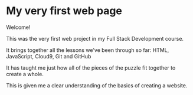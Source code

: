 # My very first web page

Welcome!

This was the very first web project in my Full Stack Development course.

It brings together all the lessons we've been through so far: HTML, JavaScript, Cloud9, Git and GitHub

It has taught me just how all of the pieces of the puzzle fit together to create a whole. 

This is given me a clear understanding of the basics of creating a website. 